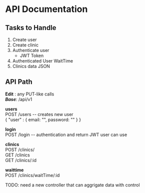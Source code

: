 # API Documentation

## Tasks to Handle
1. Create user  
1. Create clinic  
2. Authenticate user  
    - JWT Token  
4. Authenticated User WaitTime  
5. Clinics data JSON  

## API Path
__Edit__ : any PUT-like calls  
___Base___:  /api/v1  

__users__  
POST /users -- creates new user  
{
    "user" : {
        email: "",
        password: ""
    }
}

__login__  
POST /login -- authentication and return JWT user can use  

__clinics__  
POST /clinics/  
GET /clinics  
GET /clinics/:id  


__waittime__  
POST /clinics/waitTime/:id  


TODO: need a new controller that can aggrigate data with control
